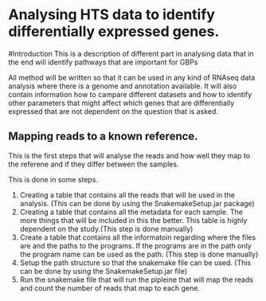 # Analysing HTS data to identify differentially expressed genes.

#Introduction
This is a description of different part in analysing data that in the end will identify pathways that are important for GBPs

All method will be written so that it can be used in any kind of RNAseq data analysis where there is a genome and annotation available. It will also contain information how to campare different datasets and how to identify other parameters that might affect which genes that are differentially expressed that are not dependent on the question that is asked. 


## Mapping reads to a known reference.

This is the first steps that will analyse the reads and how well they map to the referene and if they differ between the samples.

This is done in some steps. 

1.  Creating a table that contains all the reads that will be used in the analysis. (This can be done by using the SnakemakeSetup.jar package)
2.  Creating a table that contains all the metadata for each sample. The more things that will be included in this the better. This table is highly dependent on the study.(This step is done manually) 
3.  Create a table that contains all the informatoin regarding where the files are and the paths to the programs. If the programs are in the path only the program name can be used as the path. (This step is done manually)
4. Setup the path structure so that the snakemake file can be used. (This can be done by using the SnakemakeSetup.jar file)
5. Run the snakemake file that will run the pipleine that will map the reads and count the number of reads that map to each gene.



